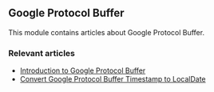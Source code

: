## Google Protocol Buffer

This module contains articles about Google Protocol Buffer.

### Relevant articles

- [Introduction to Google Protocol Buffer](https://www.baeldung.com/google-protocol-buffer)
- [Convert Google Protocol Buffer Timestamp to LocalDate](https://www.baeldung.com/convert-google-protocol-buffer-timestamp-to-localdate)
